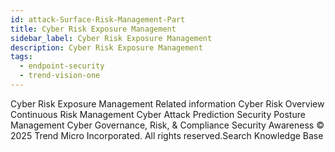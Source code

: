 ```yaml
---
id: attack-Surface-Risk-Management-Part
title: Cyber Risk Exposure Management
sidebar_label: Cyber Risk Exposure Management
description: Cyber Risk Exposure Management
tags:
  - endpoint-security
  - trend-vision-one
---
```


 Cyber Risk Exposure Management Related information Cyber Risk Overview Continuous Risk Management Cyber Attack Prediction Security Posture Management Cyber Governance, Risk, & Compliance Security Awareness © 2025 Trend Micro Incorporated. All rights reserved.Search Knowledge Base
